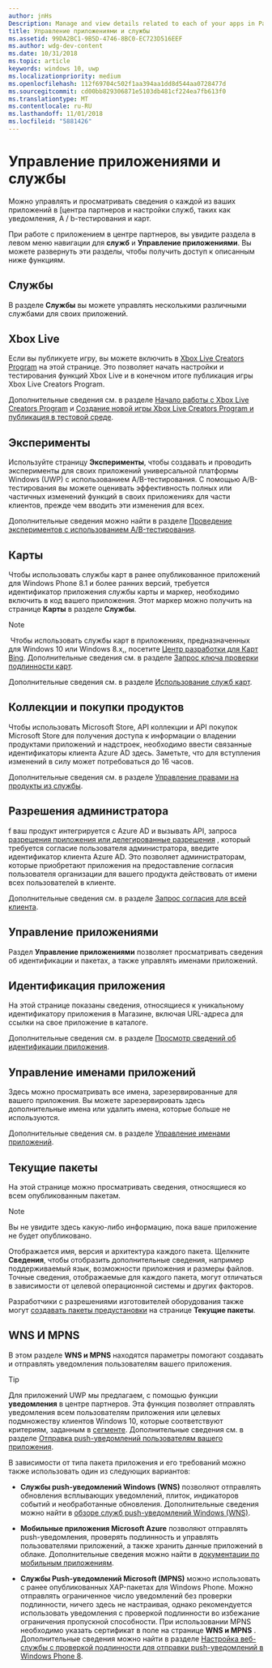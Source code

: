 ```yaml
---
author: jnHs
Description: Manage and view details related to each of your apps in Partner Center, and configure services such as A/B testing and maps.
title: Управление приложениями и службы
ms.assetid: 99DA2BC1-9B5D-4746-8BC0-EC723D516EEF
ms.author: wdg-dev-content
ms.date: 10/31/2018
ms.topic: article
keywords: windows 10, uwp
ms.localizationpriority: medium
ms.openlocfilehash: 112f69704c502f1aa394aa1dd8d544aa0728477d
ms.sourcegitcommit: cd00bb829306871e5103db481cf224ea7fb613f0
ms.translationtype: MT
ms.contentlocale: ru-RU
ms.lasthandoff: 11/01/2018
ms.locfileid: "5881426"
---
```

# <a name="app-management-and-services"></a>Управление приложениями и службы

Можно управлять и просматривать сведения о каждой из ваших приложений в [центра партнеров и настройки служб, таких как уведомления, A / b-тестирования и карт.

При работе с приложением в центре партнеров, вы увидите раздела в левом меню навигации для **служб** и **Управление приложениями**. Вы можете развернуть эти разделы, чтобы получить доступ к описанным ниже функциям.

## <a name="services"></a>Службы

В разделе **Службы** вы можете управлять несколькими различными службами для своих приложений.

## <a name="xbox-live"></a>Xbox Live

Если вы публикуете игру, вы можете включить в [Xbox Live Creators Program](http://xbox.com/developers/creators-program) на этой странице. Это позволяет начать настройки и тестирования функций Xbox Live и в конечном итоге публикация игры Xbox Live Creators Program.

Дополнительные сведения см. в разделе [Начало работы с Xbox Live Creators Program](../xbox-live/get-started-with-creators/get-started-with-xbox-live-creators.md) и [Создание новой игры Xbox Live Creators Program и публикация в тестовой среде](../xbox-live/get-started-with-creators/create-and-test-a-new-creators-title.md).

## <a name="experimentation"></a>Эксперименты

Используйте страницу **Эксперименты**, чтобы создавать и проводить эксперименты для своих приложений универсальной платформы Windows (UWP) с использованием A/B-тестирования. С помощью A/B-тестирования вы можете оценивать эффективность полных или частичных изменений функций в своих приложениях для части клиентов, прежде чем вводить эти изменения для всех.

Дополнительные сведения можно найти в разделе [Проведение экспериментов с использованием A/B-тестирования](../monetize/run-app-experiments-with-a-b-testing.md).

## <a name="maps"></a>Карты

Чтобы использовать службы карт в ранее опубликованное приложений для Windows Phone 8.1 и более ранних версий, требуется идентификатор приложения службы карты и маркер, необходимо включить в код вашего приложения. Этот маркер можно получить на странице **Карты** в разделе **Службы**.

> [!NOTE]
> Чтобы использовать службы карт в приложениях, предназначенных для Windows 10 или Windows 8.x,, посетите [Центр разработки для Карт Bing](http://go.microsoft.com/fwlink/p/?LinkId=614880). Дополнительные сведения см. в разделе [Запрос ключа проверки подлинности карт](https://docs.microsoft.com/windows/uwp/maps-and-location/authentication-key).

Дополнительные сведения см. в разделе [Использование служб карт](use-map-services.md).

## <a name="product-collections-and-purchases"></a>Коллекции и покупки продуктов

Чтобы использовать Microsoft Store, API коллекции и API покупок Microsoft Store для получения доступа к информации о владении продуктами приложений и надстроек, необходимо ввести связанные идентификаторы клиента Azure AD здесь. Заметьте, что для вступления изменений в силу может потребоваться до 16 часов.

Дополнительные сведения см. в разделе [Управление правами на продукты из службы](../monetize/view-and-grant-products-from-a-service.md).

## <a name="administrator-consent"></a>Разрешения администратора

f ваш продукт интегрируется с Azure AD и вызывать API, запроса [разрешения приложения или делегированные разрешения](https://developer.microsoft.com/graph/docs/concepts/permissions_reference) , который требуется согласие пользователя администратора, введите идентификатор клиента Azure AD. Это позволяет администраторам, которые приобретают приложения на предоставление согласия пользователя организации для вашего продукта действовать от имени всех пользователей в клиенте.

Дополнительные сведения см. в разделе [Запрос согласия для всей клиента](https://docs.microsoft.com/en-us/azure/active-directory/develop/active-directory-v2-scopes#requesting-consent-for-an-entire-tenant).

## <a name="app-management"></a>Управление приложениями

Раздел **Управление приложениями** позволяет просматривать сведения об идентификации и пакетах, а также управлять именами приложений.

## <a name="app-identity"></a>Идентификация приложения

На этой странице показаны сведения, относящиеся к уникальному идентификатору приложения в Магазине, включая URL-адреса для ссылки на свое приложение в каталоге.

Дополнительные сведения см. в разделе [Просмотр сведений об идентификации приложения](view-app-identity-details.md).

## <a name="manage-app-names"></a>Управление именами приложений

Здесь можно просматривать все имена, зарезервированные для вашего приложения. Вы можете зарезервировать здесь дополнительные имена или удалить имена, которые больше не используются.

Дополнительные сведения см. в разделе [Управление именами приложений](manage-app-names.md).

## <a name="current-packages"></a>Текущие пакеты

На этой странице можно просматривать сведения, относящиеся ко всем опубликованным пакетам.

> [!NOTE]
> Вы не увидите здесь какую-либо информацию, пока ваше приложение не будет опубликовано.

Отображается имя, версия и архитектура каждого пакета. Щелкните **Сведения**, чтобы отобразить дополнительные сведения, например поддерживаемый язык, возможности приложения и размеры файлов. Точные сведения, отображаемые для каждого пакета, могут отличаться в зависимости от целевой операционной системы и других факторов. 

Разработчики с разрешениями изготовителей оборудования также могут [создавать пакеты предустановки](generate-preinstall-packages-for-oems.md) на странице **Текущие пакеты**.

## <a name="wnsmpns"></a>WNS И MPNS

В этом разделе **WNS и MPNS** находятся параметры помогают создавать и отправлять уведомления пользователям вашего приложения. 

> [!TIP]
> Для приложений UWP мы предлагаем, с помощью функции **уведомления** в центре партнеров. Эта функция позволяет отправлять уведомления всем пользователям приложения или целевых подмножеству клиентов Windows 10, которые соответствуют критериям, заданным в [сегменте](create-customer-segments.md). Дополнительные сведения см. в разделе [Отправка push-уведомлений пользователям вашего приложения](send-push-notifications-to-your-apps-customers.md).

В зависимости от типа пакета приложения и его требований можно также использовать один из следующих вариантов: 

-   **Службы push-уведомлений Windows (WNS)** позволяют отправлять обновления всплывающих уведомлений, плиток, индикаторов событий и необработанные обновления. Дополнительные сведения можно найти в [обзоре служб push-уведомлений Windows (WNS)](../design/shell/tiles-and-notifications/windows-push-notification-services--wns--overview.md).

-   **Мобильные приложения Microsoft Azure** позволяют отправлять push-уведомления, проверять подлинность и управлять пользователями приложений, а также хранить данные приложений в облаке. Дополнительные сведения можно найти в [документации по мобильным приложениям](http://go.microsoft.com/fwlink/p/?LinkId=221116).

-   **Службы Push-уведомлений Microsoft (MPNS)** можно использовать с ранее опубликованных XAP-пакетах для Windows Phone. Можно отправлять ограниченное число уведомлений без проверки подлинности, ничего здесь не настраивая, однако рекомендуется использовать уведомления с проверкой подлинности во избежание ограничения пропускной способности. При использовании MPNS необходимо указать сертификат в поле на странице **WNS и MPNS** . Дополнительные сведения можно найти в разделе [Настройка веб-службы с проверкой подлинности для отправки push-уведомлений в Windows Phone 8](http://go.microsoft.com/fwlink/p/?LinkId=528736).
 

 
